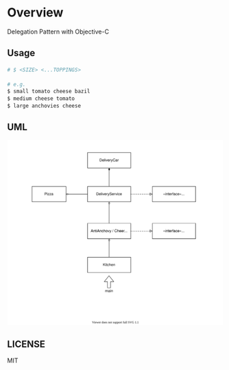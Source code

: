 # Overview

Delegation Pattern with Objective-C

## Usage

```zsh
# $ <SIZE> <...TOPPINGS>

# e.g.
$ small tomato cheese bazil
$ medium cheese tomato
$ large anchovies cheese
```

## UML

<img src="./CLASS_UML.svg" alt="class-UML" />

## LICENSE

MIT
